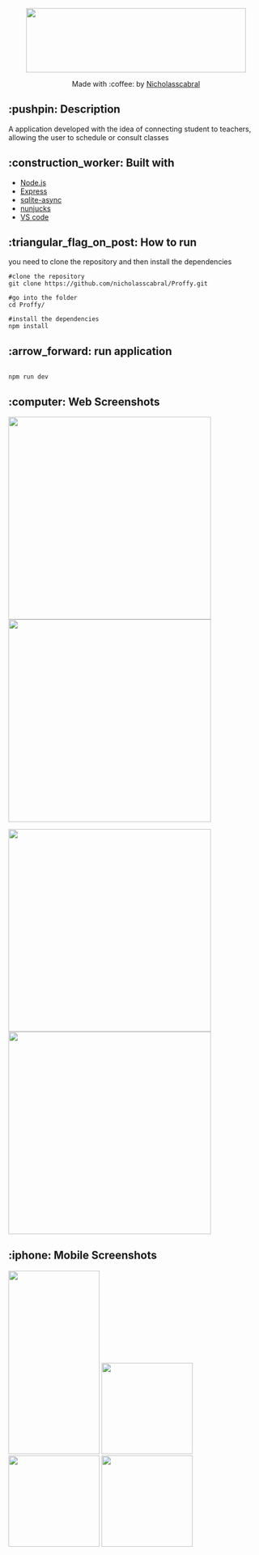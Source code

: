 <p align="center">
  <img width="434" height="127" src="https://user-images.githubusercontent.com/63978033/89732696-e8f1e200-da26-11ea-87fd-a2c29b775106.png">
</p>
<p align="center">
  Made with :coffee: by <a href="https://www.linkedin.com/in/nicholas-cabral-dos-anjos-13b3981a7/" target="_blank"> Nicholasscabral </a> 
</p>


<h2>:pushpin: Description </h2>
<p>
  A application developed with the idea of connecting student to teachers, allowing the user to
  schedule or consult classes
</p>

<h2>:construction_worker: Built with</h2>
<ul>
    <li><a href="https://nodejs.org/en/">Node.js</a></li>
    <li><a href="https://expressjs.com/pt-br/">Express</a></li>
    <li><a href="https://www.npmjs.com/package/sqlite-async">sqlite-async</a></li>
    <li><a href="https://mozilla.github.io/nunjucks/">nunjucks</a></li>
    <li><a href="https://code.visualstudio.com/">VS code</a></li>
</ul>

<h2> :triangular_flag_on_post: How to run</h2>
<p>you need to clone the repository and then install the dependencies</p>

```
#clone the repository
git clone https://github.com/nicholasscabral/Proffy.git

#go into the folder
cd Proffy/

#install the dependencies
npm install

```

<h2> :arrow_forward: run application </h2>

```

npm run dev

```

<h2> :computer: Web Screenshots </h2>

<img width="400" src="https://user-images.githubusercontent.com/63978033/89734738-522c2200-da34-11ea-81cc-4b37bf9f8686.png"> <img width="400" src="https://user-images.githubusercontent.com/63978033/89734748-607a3e00-da34-11ea-8e87-b509a0d90fa7.png">


<img width="400" src="https://user-images.githubusercontent.com/63978033/89734762-81db2a00-da34-11ea-8f3f-e20809c9adea.png"> <img width="400" src="https://user-images.githubusercontent.com/63978033/89734767-90c1dc80-da34-11ea-94be-8778e8d16aa8.png">






<h2> :iphone: Mobile Screenshots </h2>

<img width="180" height="362" src="https://user-images.githubusercontent.com/63978033/89733179-18561e00-da2a-11ea-8f1e-75245946c0ed.jpeg"> <img width="180" src="https://user-images.githubusercontent.com/63978033/89733205-3a4fa080-da2a-11ea-8291-218beabb055d.jpeg"> <img width="180" src="https://user-images.githubusercontent.com/63978033/89734676-f06bb800-da33-11ea-847f-915cf0424379.jpeg"> <img width="180" src="https://user-images.githubusercontent.com/63978033/89733231-7256e380-da2a-11ea-905a-399d3394715d.jpeg">










